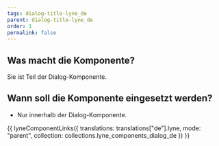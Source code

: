 ```yaml
---
tags: dialog-title-lyne_de
parent: dialog-title-lyne_de
order: 1
permalink: false
---
```


## Was macht die Komponente?
Sie ist Teil der Dialog-Komponente.

## Wann soll die Komponente eingesetzt werden?
* Nur innerhalb der Dialog-Komponente.

{{ lyneComponentLinks({
  translations: translations["de"].lyne,
  mode: "parent",
  collection: collections.lyne_components_dialog_de
}) }}